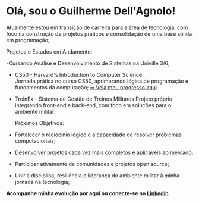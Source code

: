 # Olá, sou o Guilherme Dell'Agnolo!

Atualmente estou em transição de carreira para a área de tecnologia, com foco na construção de projetos práticos e consolidação de uma base sólida em programação; 

Projetos e Estudos em Andamento:

-Cursando Análise e Desenvolvimento de Sistemas na Univille 3/6;

- CS50 - Harvard's Introduction to Computer Science  
  Jornada prática no curso CS50, aprimorando lógica de programação e fundamentos da computação;
  [➡ Veja meu progresso aqui](https://github.com/guilheremedelfer/cs50-journey)

- TreinEx - Sistema de Gestão de Treinos Militares
  Projeto próprio integrando front-end e back-end, com foco em soluções para o ambiente militar;

  Próximos Objetivos:

- Fortalecer o raciocínio lógico e a capacidade de resolver problemas computacionais;  
- Desenvolver projetos cada vez mais completos e aplicáveis ao mercado;  
- Participar ativamente de comunidades e projetos open source;  
- Unir a disciplina, resiliência e liderança do ambiente militar à minha jornada na tecnologia;  

**Acompanhe minha evolução por aqui ou conecte-se no [LinkedIn](https://www.linkedin.com/in/guilherme-dell-agnolo-1a8087363)**

